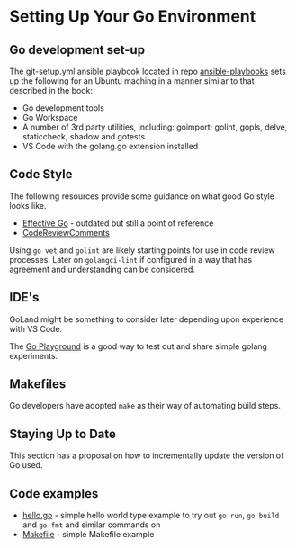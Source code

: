 # Setting Up Your Go Environment

## Go development set-up

The git-setup.yml ansible playbook located in repo [ansible-playbooks](https://github.com/launchquickly/ansible-playbooks) 
sets up the following for an Ubuntu maching in a manner similar to that described in the book:

- Go development tools
- Go Workspace
- A number of 3rd party utilities, including: goimport; golint, gopls, delve, staticcheck, shadow and gotests
- VS Code with the golang.go extension installed

## Code Style

The following resources provide some guidance on what good Go style looks like.
- [Effective Go](https://go.dev/doc/effective_go) - outdated but still a point of reference
- [CodeReviewComments](https://github.com/golang/go/wiki/CodeReviewComments)

Using `go vet` and `golint` are likely starting points for use in code review processes. Later on `golangci-lint` if 
configured in a way that has agreement and understanding can be considered.

## IDE's

GoLand might be something to consider later depending upon experience with VS Code.

The [Go Playground](https://go.dev/play/) is a good way to test out and share simple golang experiments.

## Makefiles

Go developers have adopted `make` as their way of automating build steps.

## Staying Up to Date

This section has a proposal on how to incrementally update the version of Go used.

## Code examples

- [hello.go](/ch1/hello.go) - simple hello world type example to try out `go run`, `go build` and `go fmt` and similar 
commands on
- [Makefile](/ch1/Makefile) - simple Makefile example